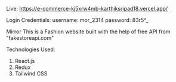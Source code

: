 Live: https://e-commerce-kj5xrw4mb-karthiksripad18.vercel.app/

Login Credentials:
username: mor_2314
password: 83r5^_

Mirror
This is a Fashion website built with the help of free API from "fakestoreapi.com"

Technologies Used:
1. React.js
2. Redux
3. Tailwind CSS
